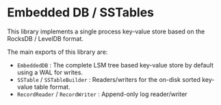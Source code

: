 # Embedded DB / SSTables

This library implements a single process key-value store based on the RocksDB / LevelDB format.

The main exports of this library are:

- `EmbeddedDB` : The complete LSM tree based key-value store by default using a WAL for writes.
- `SSTable` / `SSTableBuilder` : Readers/writers for the on-disk sorted key-value table format.
- `RecordReader` / `RecordWriter` : Append-only log reader/writer

